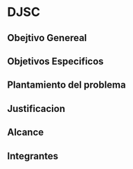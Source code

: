 # DJSC
## Obejtivo Genereal
## Objetivos Especificos
## Plantamiento del problema 
## Justificacion 
## Alcance
## Integrantes
